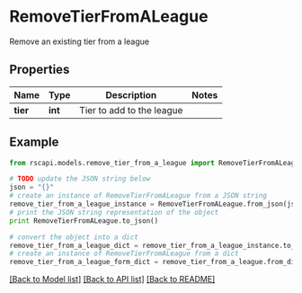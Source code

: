 # RemoveTierFromALeague

Remove an existing tier from a league

## Properties
Name | Type | Description | Notes
------------ | ------------- | ------------- | -------------
**tier** | **int** | Tier to add to the league | 

## Example

```python
from rscapi.models.remove_tier_from_a_league import RemoveTierFromALeague

# TODO update the JSON string below
json = "{}"
# create an instance of RemoveTierFromALeague from a JSON string
remove_tier_from_a_league_instance = RemoveTierFromALeague.from_json(json)
# print the JSON string representation of the object
print RemoveTierFromALeague.to_json()

# convert the object into a dict
remove_tier_from_a_league_dict = remove_tier_from_a_league_instance.to_dict()
# create an instance of RemoveTierFromALeague from a dict
remove_tier_from_a_league_form_dict = remove_tier_from_a_league.from_dict(remove_tier_from_a_league_dict)
```
[[Back to Model list]](../README.md#documentation-for-models) [[Back to API list]](../README.md#documentation-for-api-endpoints) [[Back to README]](../README.md)


